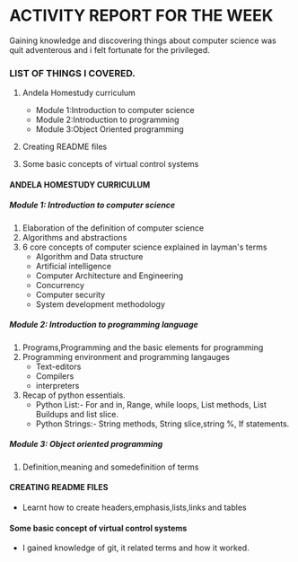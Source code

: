 # **ACTIVITY REPORT FOR THE WEEK**

Gaining knowledge and discovering things about computer science was quit adventerous and i felt fortunate for the privileged.
### LIST OF THINGS I COVERED.
1. Andela Homestudy curriculum

   * Module 1:Introduction to computer science
   * Module 2:Introduction to programming
   * Module 3:Object Oriented programming
   

2. Creating README files

3. Some basic concepts of virtual control systems



#### **ANDELA HOMESTUDY CURRICULUM**

##### Module 1: Introduction to computer science
1. Elaboration of the definition of computer science
2. Algorithms and abstractions
3. 6 core concepts of computer science explained in layman's terms
   * Algorithm and Data structure
   * Artificial intelligence
   * Computer Architecture and Engineering
   * Concurrency
   * Computer security
   * System development methodology
   
##### Module 2: Introduction to programming language
1. Programs,Programming and the basic elements for programming
2. Programming environment and programming langauges
   * Text-editors
   * Compilers
   * interpreters
3. Recap of python essentials.
   * Python List:- For and in, Range, while loops, List methods, List Buildups and list slice.
   * Python Strings:- String methods, String slice,string %, If statements.

##### Module 3: Object oriented programming
1. Definition,meaning and somedefinition of terms



#### **CREATING README FILES**
* Learnt how to create headers,emphasis,lists,links and tables

#### **Some basic concept of virtual control systems**
* I gained knowledge of git, it related terms and how it worked.
